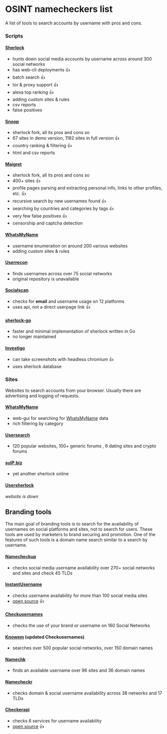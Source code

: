 # OSINT namecheckers list

A list of tools to search accounts by username with pros and cons.

### Scripts

#### [Sherlock](https://github.com/sherlock-project/sherlock)
* hunts down social media accounts by username across around 300 social networks
* has web-cli deployments 👍
* batch search 👍
* tor & proxy support 👍
* alexa top ranking 👍
* adding custom sites & rules
* csv reports
* false positives

#### [Snoop](https://github.com/snooppr/snoop)
* sherlock fork, all its pros and cons so
* 67 sites in demo version, 1182 sites in full version 👍
* country ranking & filtering 👍
* html and csv reports

#### [Maigret](https://github.com/soxoj/maigret)
* sherlock fork, all its pros and cons so
* 400+ sites 👍
* profile pages parsing and extracting personal info, links to other profiles, etc. 👍
* recursive search by new usernames found 👍
* searching by countries and categories by tags 👍
* very few false positives 👍
* censorship and captcha detection

#### [WhatsMyName](https://github.com/webbreacher/whatsmyname)
* username enumeration on around 200 various websites
* adding custom sites & rules

#### [Userrecon](https://github.com/wishihab/userrecon)
* finds usernames across over 75 social networks 
* original repository is unavailable

#### [Socialscan](https://github.com/iojw/socialscan)
* checks for **email** and username usage on 12 platforms 
* uses api, not a direct userpage link 👍

#### [sherlock-go](https://github.com/mesuutt/sherlock)
* faster and minimal implementation of sherlock written in Go
* no longer maintained

#### [Investigo](https://github.com/tdh8316/Investigo)
* can take screenshots with headless chromium 👍
* uses sherlock database

### Sites

Websites to search accounts from your browser. Usually there are advertising and logging of requests.

#### [WhatsMyName](https://whatsmyname.app/)
* web-gui for searching for [WhatsMyName](https://github.com/webbreacher/whatsmyname) data
* rich filtering by category

#### [Usersearch](https://usersearch.org/)
* 120 popular websites, 100+ generic forums , 6 dating sites and crypto forums

#### [suIP.biz](https://suip.biz/ru/?act=sherlock)
* yet another sherlock online

#### [Usersherlock](http://usersherlock.com/)
*website is down*

## Branding tools

The main goal of branding tools is to search for the availability of usernames on social platforms and sites, not to search for users.
These tools are used by marketers to brand securing and promotion.
One of the features of such tools is a domain name search similar to a search by username.

#### [Namecheckup](http://namecheckup.com/)
* checks social media username availability over 270+ social networks and sites and check 45 TLDs

#### [InstantUsername](https://instantusername.com/)
* checks username availability for more than 100 social media sites
* [open source](https://github.com/instant-username-search) 👍

#### [Checkusernames](https://checkusernames.com/)
* checks the use of your brand or username on 160 Social Networks

#### [Knowem](https://knowem.com/) (updated Checkusernames)
* searches over 500 popular social networks, over 150 domain names

#### [Namechk](https://namechk.com/)
* finds an available username over 96 sites and 36 domain names

#### [Namecheckr](https://www.namecheckr.com/)
* checks domain & social username availability across 38 networks and 17 TLDs

#### [Checkerapi](https://app.swaggerhub.com/apis/checker/api)
* checks 6 services for username availability
* [open source](https://github.com/checker/api) 👍

